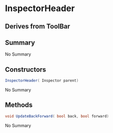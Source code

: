 # InspectorHeader

## Derives from ToolBar

## Summary

No Summary
## Constructors

```c#
InspectorHeader( Inspector parent) 
```
No Summary
## Methods

```c#
void UpdateBackForward( bool back, bool forward) 
```
No Summary
